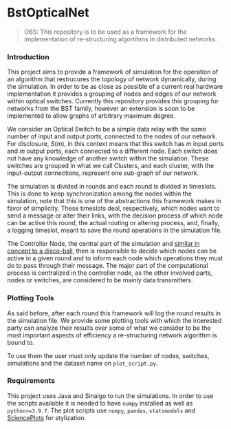# BstOpticalNet

> OBS: This repository is to be used as a framework for the implementation of re-structuring algortihms in distributed networks.

### Introduction

This project aims to provide a framework of simulation for the operation of an algorithm that restrucures the topology of network
dynamically, during the simulation. In order to be as close as possible of a current real hardware implementation it provides a
grouping of nodes and edges of our network within optical switches. Currently this repository provides this grouping for networks from the
BST family, however an extension is soon to be implemented to allow graphs of arbitrary maximum degree.

We consider an Optical Switch to be a simple data relay with the same number of input and output ports, connected to the nodes of our network.
For disclosure, $S(m)$, in this context means that this switch has $m$ input ports and $m$ output ports, each connected to a different node. Each
switch does not have any knowledge of another switch within the simulation. These switches are grouped in what we call Clusters, and each cluster,
with the input-output connections, represent one sub-graph of our network.

The simulation is divided in rounds and each round is divided in timeslots. This is done to keep synchronization among the nodes within the simulation,
note that this is one of the abstractions this framework makes in favor of simplicity. These timeslots deal, respectively, which nodes want to send a
message or alter their links, with the decision process of which node can be active this round, the actual routing or altering process, and, finally,
a logging timeslot, meant to save the round operations in the simulation file.

The Controller Node, the central part of the simulation and [similar in concept to a disco-ball](https://www.univie.ac.at/ct/stefan.old/osn21.pdf),
then is responsible to decide which nodes can be active in a given round and to inform each node which operations they must do to pass through their
message. The major part of the computational process is centralized in the controller node, as the other involved parts, nodes or switches, are considered
to be mainly data transmitters.

### Plotting Tools
As said before, after each round this framework will log the round results in the simulation file. We provide some plotting tools with which the interested
party can analyze their results over some of what we consider to be the most important aspects of efficiency a re-structuring network algorithm is
bound to.

To use them the user must only update the number of nodes, switches, simulations and the dataset name on `plot_script.py`.

### Requirements
This project uses Java and Sinalgo to run the simulations. In order to use the scripts available it is needed to have `numpy` installed as well as
`python>=3.9.7`. The plot scripts use `numpy`, `pandas`, `statsmodels` and [SciencePlots](https://github.com/garrettj403/SciencePlots) for stylization.
